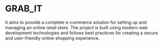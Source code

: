 # GRAB_IT
 It aims to provide a complete e-commerce solution for setting up and managing an online retail store. The project is built using modern web development technologies and follows best practices for creating a secure and user-friendly online shopping experience.


